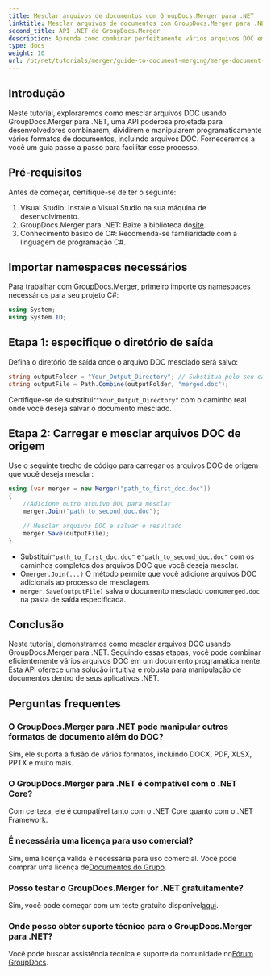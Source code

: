 ```yaml
---
title: Mesclar arquivos de documentos com GroupDocs.Merger para .NET
linktitle: Mesclar arquivos de documentos com GroupDocs.Merger para .NET
second_title: API .NET do GroupDocs.Merger
description: Aprenda como combinar perfeitamente vários arquivos DOC em um único documento usando GroupDocs.Merger para .NET. Este tutorial abrangente fornece uma abordagem clara e passo a passo, cobrindo pré-requisitos, trechos de código e FAQs.
type: docs
weight: 10
url: /pt/net/tutorials/merger/guide-to-document-merging/merge-document-files/
---
```

## Introdução

Neste tutorial, exploraremos como mesclar arquivos DOC usando GroupDocs.Merger para .NET, uma API poderosa projetada para desenvolvedores combinarem, dividirem e manipularem programaticamente vários formatos de documentos, incluindo arquivos DOC. Forneceremos a você um guia passo a passo para facilitar esse processo.

## Pré-requisitos

Antes de começar, certifique-se de ter o seguinte:

1. Visual Studio: Instale o Visual Studio na sua máquina de desenvolvimento.
2.  GroupDocs.Merger para .NET: Baixe a biblioteca do[site](https://releases.groupdocs.com/merger/net/).
3. Conhecimento básico de C#: Recomenda-se familiaridade com a linguagem de programação C#.

## Importar namespaces necessários

Para trabalhar com GroupDocs.Merger, primeiro importe os namespaces necessários para seu projeto C#:

```csharp
using System;
using System.IO;
```

## Etapa 1: especifique o diretório de saída

Defina o diretório de saída onde o arquivo DOC mesclado será salvo:

```csharp
string outputFolder = "Your_Output_Directory"; // Substitua pelo seu caminho
string outputFile = Path.Combine(outputFolder, "merged.doc");
```

 Certifique-se de substituir`"Your_Output_Directory"` com o caminho real onde você deseja salvar o documento mesclado.

## Etapa 2: Carregar e mesclar arquivos DOC de origem

Use o seguinte trecho de código para carregar os arquivos DOC de origem que você deseja mesclar:

```csharp
using (var merger = new Merger("path_to_first_doc.doc"))
{
    //Adicione outro arquivo DOC para mesclar
    merger.Join("path_to_second_doc.doc");

    // Mesclar arquivos DOC e salvar o resultado
    merger.Save(outputFile);
}
```


-  Substituir`"path_to_first_doc.doc"` e`"path_to_second_doc.doc"` com os caminhos completos dos arquivos DOC que você deseja mesclar.
-  O`merger.Join(...)` O método permite que você adicione arquivos DOC adicionais ao processo de mesclagem.
- `merger.Save(outputFile)` salva o documento mesclado como`merged.doc` na pasta de saída especificada.

## Conclusão

Neste tutorial, demonstramos como mesclar arquivos DOC usando GroupDocs.Merger para .NET. Seguindo essas etapas, você pode combinar eficientemente vários arquivos DOC em um documento programaticamente. Esta API oferece uma solução intuitiva e robusta para manipulação de documentos dentro de seus aplicativos .NET.

## Perguntas frequentes

### O GroupDocs.Merger para .NET pode manipular outros formatos de documento além do DOC?

Sim, ele suporta a fusão de vários formatos, incluindo DOCX, PDF, XLSX, PPTX e muito mais.

### O GroupDocs.Merger para .NET é compatível com o .NET Core?

Com certeza, ele é compatível tanto com o .NET Core quanto com o .NET Framework.

### É necessária uma licença para uso comercial?

Sim, uma licença válida é necessária para uso comercial. Você pode comprar uma licença de[Documentos do Grupo](https://purchase.groupdocs.com/buy).

### Posso testar o GroupDocs.Merger for .NET gratuitamente?

 Sim, você pode começar com um teste gratuito disponível[aqui](https://releases.groupdocs.com/).

### Onde posso obter suporte técnico para o GroupDocs.Merger para .NET?

 Você pode buscar assistência técnica e suporte da comunidade no[Fórum GroupDocs](https://forum.groupdocs.com/c/merger/32).